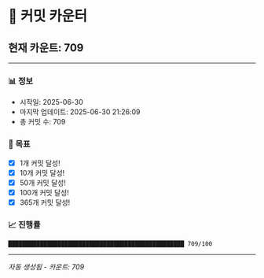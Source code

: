 # 🔢 커밋 카운터

## 현재 카운트: 709

---

### 📊 정보
- 시작일: 2025-06-30
- 마지막 업데이트: 2025-06-30 21:26:09
- 총 커밋 수: 709

### 🎯 목표
- [x] 1개 커밋 달성!
- [x] 10개 커밋 달성!
- [x] 50개 커밋 달성!
- [x] 100개 커밋 달성!
- [x] 365개 커밋 달성!

### 📈 진행률
```
██████████████████████████████████████████████████ 709/100
```

---
*자동 생성됨 - 카운트: 709*
